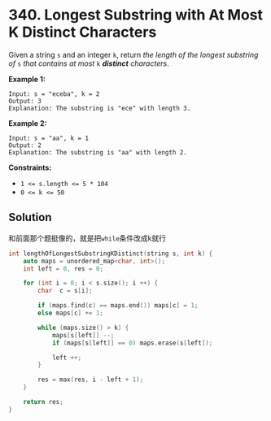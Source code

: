 # 340. Longest Substring with At Most K Distinct Characters

Given a string `s` and an integer `k`, return *the length of the longest* *substring* *of* `s` *that contains at most* `k` ***distinct** characters*.

 

**Example 1:**

```
Input: s = "eceba", k = 2
Output: 3
Explanation: The substring is "ece" with length 3.
```

**Example 2:**

```
Input: s = "aa", k = 1
Output: 2
Explanation: The substring is "aa" with length 2.
```

 

**Constraints:**

- `1 <= s.length <= 5 * 104`
- `0 <= k <= 50`

## Solution

和前面那个题挺像的，就是把`while`条件改成k就行

```c++
int lengthOfLongestSubstringKDistinct(string s, int k) {
    auto maps = unordered_map<char, int>();
    int left = 0, res = 0;

    for (int i = 0; i < s.size(); i ++) {
        char  c = s[i];

        if (maps.find(c) == maps.end()) maps[c] = 1;
        else maps[c] += 1;

        while (maps.size() > k) {
            maps[s[left]] --;
            if (maps[s[left]] == 0) maps.erase(s[left]);

            left ++;
        }

        res = max(res, i - left + 1);
    }

    return res;
}
```